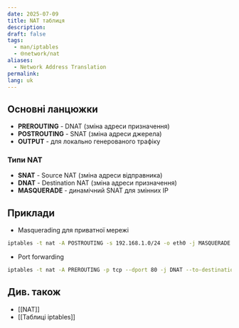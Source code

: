 ```yaml
---
date: 2025-07-09
title: NAT таблиця
description: 
draft: false
tags:
  - man/iptables
  - 🌐network/nat
aliases:
  - Network Address Translation
permalink: 
lang: uk
---
```


## Основні ланцюжки

- **PREROUTING** - DNAT (зміна адреси призначення)
- **POSTROUTING** - SNAT (зміна адреси джерела)
- **OUTPUT** - для локально генерованого трафіку

### Типи NAT

- **SNAT** - Source NAT (зміна адреси відправника)
- **DNAT** - Destination NAT (зміна адреси призначення)
- **MASQUERADE** - динамічний SNAT для змінних IP

## Приклади

- Masquerading для приватної мережі

```bash
iptables -t nat -A POSTROUTING -s 192.168.1.0/24 -o eth0 -j MASQUERADE
```

- Port forwarding

```bash
iptables -t nat -A PREROUTING -p tcp --dport 80 -j DNAT --to-destination 192.168.1.10:8080
```

## Див. також

- [[NAT]]
- [[Таблиці iptables]]